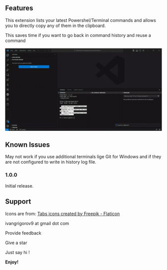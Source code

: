 
## Features

This extension lists your latest Powershel/Terminal commands and allows you to directly copy any of them in the clipboard.

This saves time if you want to go back in command history and reuse a command


![Alt Text](https://github.com/IvanGrigorov/history-list/blob/main/assets/screen-recorder-sun-jul-02-2023-23-40-47.gif)

## Known Issues

May not work if you use additional terminals lige Git for Windows and if they are not configured to write in history log file.


### 1.0.0

Initial release.


## Support

Icons are from: [Tabs icons created by Freepik - Flaticon](https://www.flaticon.com/free-icons/list)

ivangrigorov9 at gmail dot com

Provide feedback

Give a star

Just say hi !

**Enjoy!**


